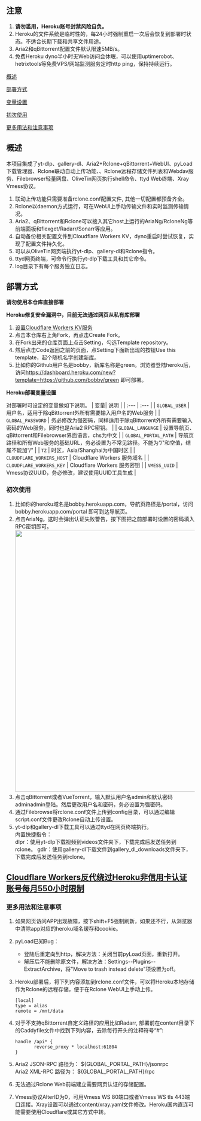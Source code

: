 ## 注意

 1. **请勿滥用，Heroku账号封禁风险自负。**
 2. Heroku的文件系统是临时性的，每24小时强制重启一次后会恢复到部署时状态。不适合长期下载和共享文件用途。
 3. Aria2和qBittorrent配置文件默认限速5MB/s。
 4. 免费Heroku dyno半小时无Web访问会休眠，可以使用uptimerobot、hetrixtools等免费VPS/网站监测服务定时http ping，保持持续运行。

[概述](#概述)

[部署方式](#部署方式)

[变量设置](#变量设置)  

[初次使用](#初次使用)  

[更多用法和注意事项](#更多用法和注意事项)  

## 概述

本项目集成了yt-dlp、gallery-dl、Aria2+Rclone+qBittorrent+WebUI、pyLoad下载管理器、Rclone联动自动上传功能、、Rclone远程存储文件列表和Webdav服务、Filebrowser轻量网盘、OliveTin网页执行shell命令、ttyd Web终端、Xray Vmess协议。

 1. 联动上传功能只需要准备rclone.conf配置文件, 其他一切配置都预备齐全。
 2. Rclone以daemon方式运行，可在WebUI上手动传输文件和实时监测传输情况。
 3. Aria2、qBittorrent和Rclone可以接入其它host上运行的AriaNg/RcloneNg等前端面板和flexget/Radarr/Sonarr等应用。
 4. 自动备份相关配置文件到Cloudflare Workers KV，dyno重启时尝试恢复，实现了配置文件持久化。
 5. 可以从OliveTin网页端执行yt-dlp、gallery-dl和Rclone指令。
 6. ttyd网页终端，可命令行执行yt-dlp下载工具和其它命令。
 7. log目录下有每个服务独立日志。

## 部署方式

  **请勿使用本仓库直接部署**  

  **Heroku修复安全漏洞中，目前无法通过网页从私有库部署**  

 1. [设置Cloudflare Workers KV服务](https://github.com/wy580477/PaaS-Related/blob/main/SET_CLOUDFLARE_KV_chs.md)
 2. 点击本仓库右上角Fork，再点击Create Fork。
 3. 在Fork出来的仓库页面上点击Setting，勾选Template repository。
 4. 然后点击Code返回之前的页面，点Setting下面新出现的按钮Use this template，起个随机名字创建新库。
 5. 比如你的Github用户名是bobby，新库名称是green。浏览器登陆heroku后，访问<https://dashboard.heroku.com/new?template=https://github.com/bobby/green> 即可部署。

 **Heroku部署变量设置**

对部署时可设定的变量做如下说明。
| 变量| 说明 |
| :--- | :--- |
| `GLOBAL_USER` | 用户名，适用于除qBittorrent外所有需要输入用户名的Web服务 |
| `GLOBAL_PASSWORD` | 务必修改为强密码，同样适用于除qBittorrent外所有需要输入密码的Web服务，同时也是Aria2 RPC密钥。 |
| `GLOBAL_LANGUAGE` | 设置导航页、qBittorrent和Filebrowser界面语言，chs为中文 |
| `GLOBAL_PORTAL_PATH` | 导航页路径和所有Web服务的基础URL，务必设置为不常见路径。不能为“/"和空值，结尾不能加“/" |
| `TZ` | 时区，Asia/Shanghai为中国时区 |
| `CLOUDFLARE_WORKERS_HOST` | Cloudflare Workers 服务域名 |
| `CLOUDFLARE_WORKERS_KEY` | Cloudflare Workers 服务密钥 |
| `VMESS_UUID` | Vmess协议UUID，务必修改，建议使用UUID工具生成 |

### 初次使用

1. 比如你的heroku域名是bobby.herokuapp.com，导航页路径是/portal，访问bobby.herokuapp.com/portal 即可到达导航页。
2. 点击AriaNg，这时会弹出认证失败警告，按下图把之前部署时设置的密码填入RPC密钥即可。
       <img src="https://user-images.githubusercontent.com/98247050/163184113-d0f09e78-01f9-4d4a-87b9-f4a9c1218253.png"  width="700"/>
3. 点击qBittorrent或者VueTorrent，输入默认用户名admin和默认密码adminadmin登陆。然后更改用户名和密码，务必设置为强密码。
4. 通过Filebrowse将rclone.conf文件上传到config目录，可以通过编辑script.conf文件更改Rclone自动上传设置。
5. yt-dlp和gallery-dl下载工具可以通过ttyd在网页终端执行。   
    内置快捷指令：  
    dlpr：使用yt-dlp下载视频到videos文件夹下，下载完成后发送任务到rclone。 
    gdlr：使用gallery-dl下载文件到gallery_dl_downloads文件夹下，下载完成后发送任务到rclone。 

## [Cloudflare Workers反代绕过Heroku非信用卡认证账号每月550小时限制](https://github.com/wy580477/PaaS-Related/blob/main/CF_Workers_Reverse_Proxy_chs.md)

### 更多用法和注意事项

 1. 如果网页访问APP出现故障，按下shift+F5强制刷新，如果还不行，从浏览器中清除app对应的heroku域名缓存和cookie。
 2. pyLoad已知Bug：
    - 登陆后重定向到http，解决方法：关闭当前pyLoad页面，重新打开。
    - 解压后不能删除原文件，解决方法：Settings--Plugins--ExtractArchive，将"Move to trash instead delete"项设置为off。
 3. Heroku部署后，将下列内容添加到rclone.conf文件，可以将Heroku本地存储作为Rclone的远程存储，便于在Rclone WebUI上手动上传。

       ```
       [local]
       type = alias
       remote = /mnt/data
       ```
       
 4. 对于不支持qBittorrent自定义路径的应用比如Radarr, 部署前在content目录下的Caddyfile文件中找到下列内容，去除每行开头的注释符号“#”:

       ```
       handle /api* {
              reverse_proxy * localhost:61804
       }
       ```

 5. Aria2 JSON-RPC 路径为： \$\{GLOBAL_PORTAL_PATH\}/jsonrpc   
    Aria2 XML-RPC 路径为： \$\{GLOBAL_PORTAL_PATH\}/rpc
 6. 无法通过Rclone Web前端建立需要网页认证的存储配置。
 7. Vmess协议AlterID为0，可用Vmess WS 80端口或者Vmess WS tls 443端口连接。Xray设置可以通过content/xray.yaml文件修改。Heroku国内直连可能需要使用Cloudflare或其它方式中转。
